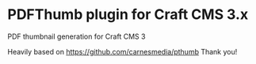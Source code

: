 # PDFThumb plugin for Craft CMS 3.x

PDF thumbnail generation for Craft CMS 3 

Heavily based on https://github.com/carnesmedia/pthumb
Thank you!